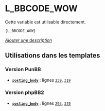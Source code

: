 # L_BBCODE_WOW


Cette variable est utilisable directement.

```html
{L_BBCODE_WOW}
```

[*Ajouter une description*](https://fa-tvars.appspot.com/var/L_BBCODE_WOW)

## Utilisations dans les templates

### Version PunBB
* __[`posting_body`](../tpl/var/punbb/posting_body.md#readme) :__ lignes [`239`](../tpl/src/punbb/posting_body.tpl#L239), [`319`](../tpl/src/punbb/posting_body.tpl#L319)

### Version phpBB2
* __[`posting_body`](../tpl/var/subsilver/posting_body.md#readme) :__ lignes [`293`](../tpl/src/subsilver/posting_body.tpl#L293), [`370`](../tpl/src/subsilver/posting_body.tpl#L370)